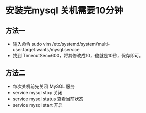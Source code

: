 # 安装完mysql 关机需要10分钟

## 方法一

- 输入命令 sudo vim /etc/systemd/system/multi-user.target.wants/mysql.service
- 找到 TimeoutSec=600，将其修改成10，也就是10秒，保存即可。

## 方法二

- 每次关机前先关闭 MySQL 服务
- service mysql stop 关闭
- service mysql status 查看当前状态
- service mysql start 开启
